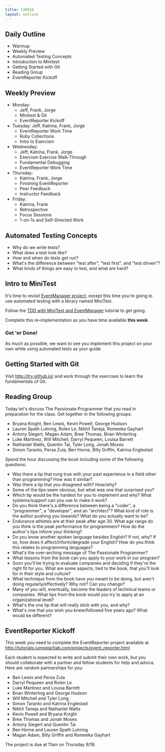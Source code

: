 ```yaml
---
title: 130916
layout: outline
---
```


## Daily Outline

* Warmup
* Weekly Preview
* Automated Testing Concepts
* Introduction to Minitest
* Getting Started with Git
* Reading Group
* EventReporter Kickoff

## Weekly Preview

* Monday: 
  * Jeff, Frank, Jorge
  * Minitest & Git
  * EventReporter Kickoff
* Tuesday: Jeff, Katrina, Frank, Jorge
  * EventReporter Work Time
  * Ruby Collections
  * Intro to Exercism
* Wednesday: 
  * Jeff, Katrina, Frank, Jorge
  * Exercism Exercise Walk-Through
  * Fundamental Debugging
  * EventReporter Work Time
* Thursday: 
  * Katrina, Frank, Jorge
  * Finishing EventReporter
  * Peer Feedback
  * Instructor Feedback
* Friday: 
  * Katrina, Frank
  * Retrospective
  * Focus Sessions
  * 1-on-1s and Self-Directed Work

## Automated Testing Concepts

* Why do we write tests?
* What does a test look like?
* How and when do tests get run?
* What's the difference between "test after", "test first", and "test driven"?
* What kinds of things are easy to test, and what are hard?

## Intro to MiniTest

It's time to revisit [EventManager project](http://tutorials.jumpstartlab.com/projects/eventmanager.html), except this time you're going to use automated testing with a library named MiniTest.

Follow the [TDD with MiniTest and EventManager](http://tutorials.jumpstartlab.com/academy/workshops/testing_event_manager.html) tutorial to get going. 

Complete this re-implementation as you have time available **this week**.

### Get 'er Done!

As much as possible, we want to see you implement this project on your own while using automated tests as your guide.

## Getting Started with Git

Visit http://try.github.io/ and work through the exercises to learn the fundamentals of Git.

## Reading Group

Today let's discuss The Passionate Programmer that you read in preparation for the class. Get together in the following groups:

* Bryana Knight, Ben Lewis, Kevin Powell, George Hudson
* Lauren Spath Luhring, Rolen Le, Nikhil Taneja, Romeeka Gayhart
* Antony Siegert, Magan Adam, Bree Thomas, Brian Winterling
* Luke Martinez, Will Mitchell, Darryl Pequeen, Louisa Barrett
* Nathaniel Watts, Quentin Tai, Tyler Long, Jonah Moses
* Simon Taranto, Persa Zula, Ben Horne, Billy Griffin, Katrina Englestad

Spend the hour discussing the book including some of the following questions:

* Was there a tip that rung true with your past experience in a field other than programming? How was it similar?
* Was there a tip that you disagreed with? How/why?
* Some of the tips seem obvious, but what was one that surprised you?
* Which tip would be the hardest for you to implement and why? What systems/support can you use to make it work?
* Do you think there's a difference between being a "coder", a "programmer", a "developer", and an "architect"? What kind of role is the author pushing you towards? What do you actually want to be?
* Endurance athletes are at their peak after age 30. What age range do you think is the peak performance for programmers? How do the author's tips inform your thinking?
* Do you know another spoken language besides English? If not, why? If so, how does it affect/inform/degrade your English? How do you think this relates to programming languages?
* What's the over-arching message of The Passionate Programmer?
* What lessons from the book can you apply to your work in our program?
* Soon you'll be trying to evaluate companies and deciding if they're the right fit for you. What are some aspects, tied to the book, that you'll look for in their style and culture?
* What technique from the book have you meant to be doing, but aren't doing  regularly/effectively? Why not? Can you change?
* Many of you will, eventually, become the leaders of technical teams or companies. What tips from the book would you try to apply at an organizational level?
* What's the one tip that will really stick with you, and why?
* What's one that you wish you knew/followed five years ago? What would be different?

## EventReporter Kickoff

This week you need to complete the EventReporter project available at http://tutorials.jumpstartlab.com/projects/event_reporter.html 

Each student is expected to write and submit their own work, but you should collaborate with a partner and fellow students for help and advice. Here are random partnerships for you:

* Ben Lewis and Persa Zula
* Darryl Pequeen and Rolen Le
* Luke Martinez and Louisa Barrett
* Brian Winterling and George Hudson
* Will Mitchell and Tyler Long
* Simon Taranto and Katrina Englestad
* Nikhil Taneja and Nathaniel Watts
* Kevin Powell and Bryana Knight
* Bree Thomas and Jonah Moses
* Antony Siegert and Quentin Tai
* Ben Horne and Lauren Spath Luhring
* Magan Adam, Billy Griffin and Romeeka Gayhart

The project is due at 11am on Thursday 9/19.